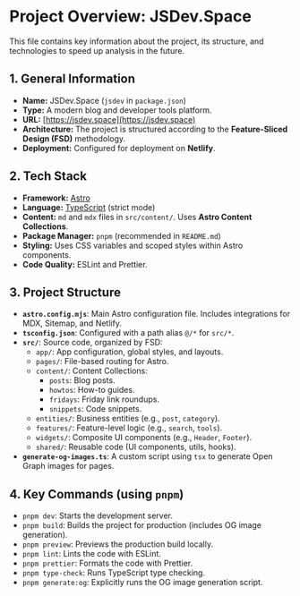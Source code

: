 # Project Overview: JSDev.Space

This file contains key information about the project, its structure, and technologies to speed up analysis in the future.

## 1. General Information

- **Name:** JSDev.Space (`jsdev` in `package.json`)
- **Type:** A modern blog and developer tools platform.
- **URL:** [https://jsdev.space](https://jsdev.space)
- **Architecture:** The project is structured according to the **Feature-Sliced Design (FSD)** methodology.
- **Deployment:** Configured for deployment on **Netlify**.

## 2. Tech Stack

- **Framework:** [Astro](https://astro.build/)
- **Language:** [TypeScript](https://www.typescriptlang.org/) (strict mode)
- **Content:** `md` and `mdx` files in `src/content/`. Uses **Astro Content Collections**.
- **Package Manager:** `pnpm` (recommended in `README.md`)
- **Styling:** Uses CSS variables and scoped styles within Astro components.
- **Code Quality:** ESLint and Prettier.

## 3. Project Structure

- **`astro.config.mjs`**: Main Astro configuration file. Includes integrations for MDX, Sitemap, and Netlify.
- **`tsconfig.json`**: Configured with a path alias `@/*` for `src/*`.
- **`src/`**: Source code, organized by FSD:
  - `app/`: App configuration, global styles, and layouts.
  - `pages/`: File-based routing for Astro.
  - `content/`: Content Collections:
    - `posts`: Blog posts.
    - `howtos`: How-to guides.
    - `fridays`: Friday link roundups.
    - `snippets`: Code snippets.
  - `entities/`: Business entities (e.g., `post`, `category`).
  - `features/`: Feature-level logic (e.g., `search`, `tools`).
  - `widgets/`: Composite UI components (e.g., `Header`, `Footer`).
  - `shared/`: Reusable code (UI components, utils, hooks).
- **`generate-og-images.ts`**: A custom script using `tsx` to generate Open Graph images for pages.

## 4. Key Commands (using `pnpm`)

- `pnpm dev`: Starts the development server.
- `pnpm build`: Builds the project for production (includes OG image generation).
- `pnpm preview`: Previews the production build locally.
- `pnpm lint`: Lints the code with ESLint.
- `pnpm prettier`: Formats the code with Prettier.
- `pnpm type-check`: Runs TypeScript type checking.
- `pnpm generate:og`: Explicitly runs the OG image generation script.
